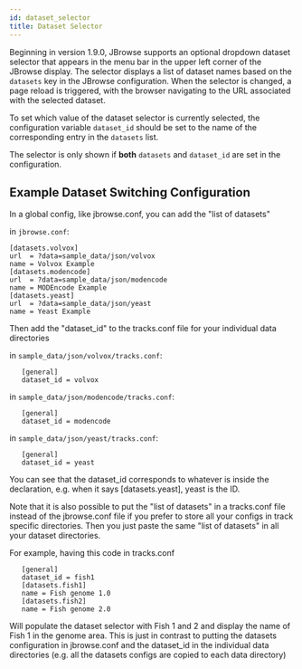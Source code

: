 ```yaml
---
id: dataset_selector
title: Dataset Selector
---
```


Beginning in version 1.9.0, JBrowse supports an optional dropdown dataset
selector that appears in the menu bar in the upper left corner of the JBrowse
display. The selector displays a list of dataset names based on the `datasets`
key in the JBrowse configuration. When the selector is changed, a page reload is
triggered, with the browser navigating to the URL associated with the selected
dataset.

To set which value of the dataset selector is currently selected, the
configuration variable `dataset_id` should be set to the name of the
corresponding entry in the `datasets` list.

The selector is only shown if **both** `datasets` and `dataset_id` are set in
the configuration.

## Example Dataset Switching Configuration

In a global config, like jbrowse.conf, you can add the "list of datasets"

in `jbrowse.conf`:

```
[datasets.volvox]
url  = ?data=sample_data/json/volvox
name = Volvox Example
[datasets.modencode]
url  = ?data=sample_data/json/modencode
name = MODEncode Example
[datasets.yeast]
url  = ?data=sample_data/json/yeast
name = Yeast Example
```

Then add the "dataset_id" to the tracks.conf file for your individual data
directories

in `sample_data/json/volvox/tracks.conf`:

```
   [general]
   dataset_id = volvox
```

in `sample_data/json/modencode/tracks.conf`:

```
   [general]
   dataset_id = modencode
```

in `sample_data/json/yeast/tracks.conf`:

```
   [general]
   dataset_id = yeast
```

You can see that the dataset_id corresponds to whatever is inside the
declaration, e.g. when it says [datasets.yeast], yeast is the ID.

Note that it is also possible to put the "list of datasets" in a tracks.conf
file instead of the jbrowse.conf file if you prefer to store all your configs in
track specific directories. Then you just paste the same "list of datasets" in
all your dataset directories.

For example, having this code in tracks.conf

```
   [general]
   dataset_id = fish1
   [datasets.fish1]
   name = Fish genome 1.0
   [datasets.fish2]
   name = Fish genome 2.0
```

Will populate the dataset selector with Fish 1 and 2 and display the name of
Fish 1 in the genome area. This is just in contrast to putting the datasets
configuration in jbrowse.conf and the dataset_id in the individual data
directories (e.g. all the datasets configs are copied to each data directory)
